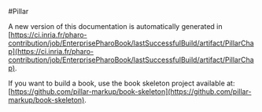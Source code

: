 #Pillar

A new version of this documentation is automatically generated in [https://ci.inria.fr/pharo-contribution/job/EnterprisePharoBook/lastSuccessfulBuild/artifact/PillarChap](https://ci.inria.fr/pharo-contribution/job/EnterprisePharoBook/lastSuccessfulBuild/artifact/PillarChap).

If you want to build a book, use the book skeleton project available at: [https://github.com/pillar-markup/book-skeleton](https://github.com/pillar-markup/book-skeleton).
